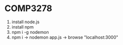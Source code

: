 # COMP3278

1. install node.js
2. install npm
3. npm i -g nodemon
4. npm i -> nodemon app.js -> browse "localhost:3000"
